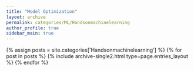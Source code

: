```yaml
---
title: "Model Optimization"
layout: archive
permalink: categories/ML/Handsonmachinelearning
author_profile: true
sidebar_main: true
---
```



{% assign posts = site.categories['Handsonmachinelearning'] %}
{% for post in posts %} {% include archive-single2.html type=page.entries_layout %} {% endfor %}